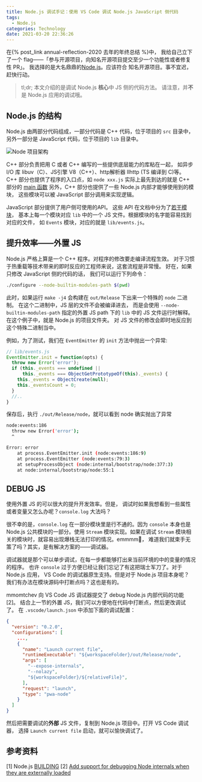 ```yaml
---
title: Node.js 调试手记：使用 VS Code 调试 Node.js JavaScript 侧代码
tags:
  - Node.js
categories: Technology
date: 2021-03-20 22:36:26
---
```



在{% post_link annual-reflection-2020 去年的年终总结 %}中，
我给自己立下了一个 flag——「参与开源项目，向知名开源项目提交至少一个功能性或者修复性 PR」。
我选择的是大名鼎鼎的[Node.js](https://github.com/nodejs/node)。应该符合
知名开源项目。事不宜迟，赶快行动。

> tl;dr; 本文介绍的是调试 Node.js **核心**中 JS 侧的代码方法。
  请注意，并**不**是 Node.js 应用的调试哦。

<!--more-->

## Node.js 的结构

Node.js 由两部分代码组成，一部分代码是 C++ 代码，位于项目的 `src` 目录中，
另外一部分是 JavaScript 代码，位于项目的 `lib` 目录中。

![Node 项目架构](./node-js.png)

C++ 部分负责把用 C 或者 C++ 编写的一些提供底层能力的库粘在一起，
如异步 I/O 库 libuv（C）、JS引擎 V8（C++）、http解析器 llhttp (TS 编译到 C)等。
C++ 部分也提供了程序的入口点，如 `node xxx.js` 实际上最先到达的就是 C++ 部分的
[main 函数](https://github.com/nodejs/node/blob/e427c487fe3f7da465c372ade3d65bd55b057e30/src/node_main.cc#L105)
另外，C++ 部分也提供了一些 Node.js 内部才能够使用到的模块，
这些模块可以被 JavaScript 部分调用来实现逻辑。

JavaScript 部分提供了用户侧可使用的API。
这些 API 在文档中分为了[若干模块](https://nodejs.org/dist/latest-v15.x/docs/api/async_hooks.html)，
基本上每一个模块对应 `lib` 中的一个 JS 文件。根据模块的名字能容易找到对应的文件，
如 `Events` 模块，对应的就是 `lib/events.js`。

## 提升效率——外置 JS

Node.js 严格上算是一个 C++ 程序。对程序的修改要走编译流程生效。
对于习惯于热重载等技术带来的即时反应的工程师来说，这套流程是非常慢。
好在，如果只修改 JavaScript 侧的代码的话，
我们可以运行下列命令：

```bash
./configure --node-builtin-modules-path $(pwd)
```

此时，如果运行 `make -j4` 会构建在 `out/Release` 下出来一个特殊的 `node` 二进制。
在这个二进制中，JS 层的文件不会被编译进去，
而是会使用 `--node-builtin-modules-path` 指定的外置 JS
path 下的 `lib` 中的 JS 文件运行时解释。在这个例子中，就是 Node.js 的项目文件夹。
对 JS 文件的修改会即时地反应到这个特殊二进制当中。

例如，为了测试，我们在 `EventEmitter` 的 `init` 方法中抛出一个异常:

```js
// lib/events.js
EventEmitter.init = function(opts) {
  throw new Error('error');
  if (this._events === undefined ||
      this._events === ObjectGetPrototypeOf(this)._events) {
    this._events = ObjectCreate(null);
    this._eventsCount = 0;
  }
  //..
}
```

保存后，执行 `./out/Release/node`，就可以看到 node 确实抛出了异常

```bash
node:events:186
  throw new Error('error');
  ^

Error: error
    at process.EventEmitter.init (node:events:186:9)
    at process.EventEmitter (node:events:79:3)
    at setupProcessObject (node:internal/bootstrap/node:377:3)
    at node:internal/bootstrap/node:55:1
```

## DEBUG JS

使用外置 JS 的可以很大的提升开发效率。但是，
调试时如果我想看到一些属性或者变量又怎么办呢？`console.log` 大法吗？

很不幸的是，`console.log` 在一部分模块里是行不通的。因为 `console`
本身也是 Node.js 公共模块的一部分。使用 `Stream` 模块实现。如果在调试
`Stream` 模块相关的模块时，就容易出现爆栈无法打印的情况。emmmm🤔，
难道我们就束手无策了吗？其实，是有解决方案的——调试器。

调试器就是那个可以单步调试，在每一步都能够打出来当前环境的中的变量的情况的程序。
也许 `console` 过于方便已经让我们忘记了有这把瑞士军刀了。对于 Node.js 应用，
VS Code 的调试器原生支持。但是对于 Node.js 项目本身呢？
我们有办法在模块源码中打断点吗？这也是有的。

mmomtchev 向 VS Code JS 调试器提交了 debug Node.js 内部代码的功能[2]。
结合上一节的外置 JS，我们可以方便地在代码中打断点，然后更改调试了。
在 `.vscode/launch.json` 中添加下面的调试配置：

```json
{
  "version": "0.2.0",
  "configurations": [
    ...,
    {
      "name": "Launch current file",
      "runtimeExecutable": "${workspaceFolder}/out/Release/node",
      "args": [
        "--expose-internals",
        "--nolazy",
        "${workspaceFolder}/${relativeFile}",
      ],
      "request": "launch",
      "type": "pwa-node"
    }
  ]
}
```

然后把需要调试的**外部** JS 文件，复制到 Node.js 项目中。打开 VS Code 调试器，
选择 `Launch current file` 启动，就可以愉快调试了。

## 参考资料

[1] Node.js [BUILDING](https://github.com/nodejs/node/blob/master/BUILDING.md#speeding-up-frequent-rebuilds-when-developing)
[2] [Add support for debugging Node internals when they are externally loaded](https://github.com/microsoft/vscode-js-debug/issues/823)
